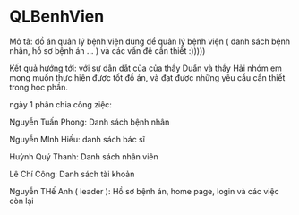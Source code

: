 # QLBenhVien

Mô tả: đồ án quản lý bệnh viện dùng để quản lý bệnh viện ( danh sách bệnh nhân, hồ sơ bệnh án ... ) và các vấn đê cần thiết :)))))

Kết quả hướng tới: với sự dẫn dắt của của thầy Duẩn và thầy Hải nhóm em mong muốn thực hiện được tốt đồ án, và đạt được những yêu cầu cần thiết trong học phần.

ngày 1 phân chia công ziệc:

Nguyễn Tuấn Phong: Danh sách bệnh nhân

Nguyễn MInh Hiếu: danh sách bác sĩ

Huỳnh Quý Thanh: Danh sách nhân viên

Lê Chí Công: Danh sách tài khoản

Nguyễn THế Anh ( leader ): Hồ sơ bệnh án, home page, login và các việc còn lại
